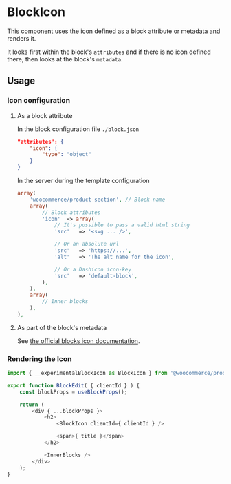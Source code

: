 # BlockIcon

This component uses the icon defined as a block attribute or metadata and renders it.

It looks first within the block's `attributes` and if there is no icon defined there, then looks at the block's `metadata`.

## Usage

### Icon configuration

1. As a block attribute

    In the block configuration file `./block.json`

    ```json
    "attributes": {
    	"icon": {
    		"type": "object"
    	}
    }
    ```

    In the server during the template configuration

    ```php
    array(
    	'woocommerce/product-section', // Block name
    	array(
    		// Block attributes
    		'icon'	=> array(
    			// It's possible to pass a valid html string
    			'src'	=> '<svg ... />',

    			// Or an absolute url
    			'src'	=> 'https://...',
    			'alt'	=> 'The alt name for the icon',

    			// Or a Dashicon icon-key
    			'src'	=> 'default-block',
    		),
    	),
    	array(
    		// Inner blocks
    	),
    ),
    ```

2. As part of the block's metadata

    See [the official blocks icon documentation](https://developer.wordpress.org/block-editor/reference-guides/block-api/block-metadata/#icon).

### Rendering the Icon

```javascript
import { __experimentalBlockIcon as BlockIcon } from '@woocommerce/product-editor';

export function BlockEdit( { clientId } ) {
	const blockProps = useBlockProps();

	return (
		<div { ...blockProps }>
			<h2>
				<BlockIcon clientId={ clientId } />

				<span>{ title }</span>
			</h2>

			<InnerBlocks />
		</div>
	);
}
```
